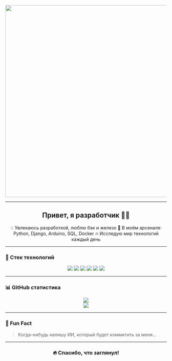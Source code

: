 <!-- 🔥 Гифка костра -->
<p align="center">
  <img src="https://media.giphy.com/media/l0HUpt2s9Pclgt9Vm/giphy.gif" width="600"/>
</p>

---

<h2 align="center">Привет, я разработчик 👨‍💻</h2>

<p align="center">
💡 Увлекаюсь разработкой, люблю бэк и железо  
🧰 В моём арсенале: Python, Django, Arduino, SQL, Docker  
🔥 Исследую мир технологий каждый день  
</p>

---

### 🚀 Стек технологий

<p align="center">
  <img src="https://img.shields.io/badge/-SQL-4479A1?style=flat-square&logo=postgresql&logoColor=white" />
  <img src="https://img.shields.io/badge/-PostgreSQL-336791?style=flat-square&logo=postgresql&logoColor=white" />
  <img src="https://img.shields.io/badge/-Docker-2496ED?style=flat-square&logo=docker&logoColor=white" />
  <img src="https://img.shields.io/badge/-HTML5-E34F26?style=flat-square&logo=html5&logoColor=white" />
  <img src="https://img.shields.io/badge/-CSS3-1572B6?style=flat-square&logo=css3&logoColor=white" />
  <img src="https://img.shields.io/badge/-Arduino-00979D?style=flat-square&logo=arduino&logoColor=white" />
</p>

---

### 📊 GitHub статистика

<p align="center">
  <img src="https://github-readme-stats.vercel.app/api?username=ТВОЙ_ЮЗЕРНЕЙМ&show_icons=true&theme=tokyonight" />
  <br/>
  <img src="https://github-readme-stats.vercel.app/api/top-langs/?username=ТВОЙ_ЮЗЕРНЕЙМ&layout=compact&theme=tokyonight" />
</p>

---

### 🧠 Fun Fact

> Когда-нибудь напишу ИИ, который будет коммитить за меня...

---

<h3 align="center">🔥 Спасибо, что заглянул!</h3>
